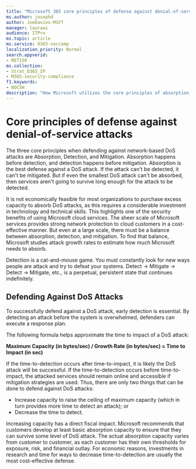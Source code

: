 ```yaml
---
title: "Microsoft 365 core principles of defense against denial-of-service attacks"
ms.author: josephd
author: JoeDavies-MSFT
manager: laurawi
audience: ITPro
ms.topic: article
ms.service: O365-seccomp
localization_priority: Normal
search.appverid:
- MET150
ms.collection:
- Strat_O365_IP
- M365-security-compliance
f1.keywords:
- NOCSH
description: "How Microsoft utilizes the core principles of absorption, detection, and mitigation in its defense against denial-of-service (DoS) attacks."
---
```


# Core principles of defense against denial-of-service attacks

The three core principles when defending against network-based DoS attacks are Absorption, Detection, and Mitigation. Absorption happens before detection, and detection happens before mitigation. Absorption is the best defense against a DoS attack. If the attack can't be detected, it can't be mitigated. But if even the smallest DoS attack can't be absorbed, then services aren't going to survive long enough for the attack to be detected.

It is not economically feasible for most organizations to purchase excess capacity to absorb DoS attacks, as this requires a considerable investment in technology and technical skills. This highlights one of the security benefits of using Microsoft cloud services. The sheer scale of Microsoft services provides strong network protection to cloud customers in a cost-effective manner. But even at a large scale, there must be a balance between absorption, detection, and mitigation. To find that balance, Microsoft studies attack growth rates to estimate how much Microsoft needs to absorb.

Detection is a cat-and-mouse game. You must constantly look for new ways people are attack and try to defeat your systems. Detect -> Mitigate -> Detect -> Mitigate, etc., is a perpetual, persistent state that continues indefinitely.

## Defending Against DoS Attacks

To successfully defend against a DoS attack, early detection is essential. By detecting an attack before the system is overwhelmed, defenders can execute a response plan.

The following formula helps approximate the time to impact of a DoS attack:

   **Maximum Capacity (in bytes/sec) / Growth Rate (in bytes/sec) = Time to Impact (in sec)**

If the time-to-detection occurs after time-to-impact, it is likely the DoS attack will be successful. If the time-to-detection occurs before time-to-impact, the attacked services should remain online and accessible if mitigation strategies are used. Thus, there are only two things that can be done to defend against DoS attacks:

- Increase capacity to raise the ceiling of maximum capacity (which in turn provides more time to detect an attack); or
- Decrease the time to detect.

Increasing capacity has a direct fiscal impact. Microsoft recommends that customers develop at least basic absorption capacity to ensure that they can survive some level of DoS attack. The actual absorption capacity varies from customer to customer, as each customer has their own thresholds for exposure, risk, and financial outlay. For economic reasons, investments in research and time for ways to decrease time-to-detection are usually the most cost-effective defense.
